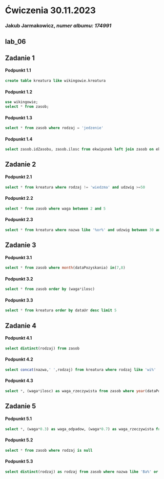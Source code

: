 
# Ćwiczenia 30.11.2023
### Jakub Jarmakowicz, _numer albumu: 174991_
## lab_06
## Zadanie 1
#### Podpunkt 1.1
```sql
create table kreatura like wikingowie.kreatura
```
#### Podpunkt 1.2
```sql
use wikingowie;
select * from zasob;
```
#### Podpunkt 1.3
```sql
select * from zasob where rodzaj = 'jedzenie'
```
#### Podpunkt 1.4
```sql
select zasob.idZasobu, zasob.ilosc from ekwipunek left join zasob on ekwipunek.idZasobu = zasob.idZasobu where idKreatury in(1,3,5)
```
## Zadanie 2
#### Podpunkt 2.1
```sql
select * from kreatura where rodzaj != 'wiedzma' and udzwig >=50
```
#### Podpunkt 2.2
```sql
select * from zasob where waga between 2 and 5
```
#### Podpunkt 2.3
```sql
select * from kreatura where nazwa like '%or%' and udzwig between 30 and 70
```
## Zadanie 3
#### Podpunkt 3.1
```sql
select * from zasob where month(dataPozyskania) in(7,8)
```
#### Podpunkt 3.2
```sql
select * from zasob order by (waga*ilosc)
```
#### Podpunkt 3.3
```sql
select * from kreatura order by dataUr desc limit 5
```
## Zadanie 4
#### Podpunkt 4.1
```sql
select distinct(rodzaj) from zasob
```
#### Podpunkt 4.2
```sql
select concat(nazwa,' ',rodzaj) from kreatura where rodzaj like 'wi%'
```
#### Podpunkt 4.3
```sql
select *, (waga*ilosc) as waga_rzeczywista from zasob where year(dataPozyskania) between 2000 and 2007
```
## Zadanie 5
#### Podpunkt 5.1
```sql
select *, (waga*0.3) as waga_odpadow, (waga*0.7) as waga_rzeczywista from zasob where rodzaj = 'jedzenie'
```
#### Podpunkt 5.2
```sql
select * from zasob where rodzaj is null
```
#### Podpunkt 5.3
```sql
select distinct(rodzaj) as rodzaj from zasob where nazwa like 'Ba%' or nazwa like '%os' order by rodzaj
```
